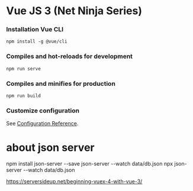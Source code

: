 # Vue JS 3 (Net Ninja Series)

### Installation Vue CLI
```
npm install -g @vue/cli
```

### Compiles and hot-reloads for development
```
npm run serve
```

### Compiles and minifies for production
```
npm run build
```

### Customize configuration
See [Configuration Reference](https://cli.vuejs.org/config/).

#  about json server

npm install json-server --save
json-server --watch data/db.json
npx json-server --watch data/db.json

https://serversideup.net/beginning-vuex-4-with-vue-3/